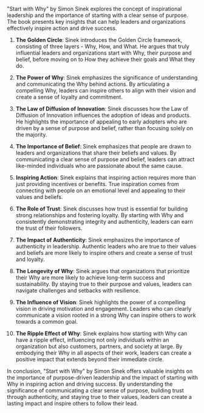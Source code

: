 "Start with Why" by Simon Sinek explores the concept of inspirational leadership and the importance of starting with a clear sense of purpose. The book presents key insights that can help leaders and organizations effectively inspire action and drive success.

1. **The Golden Circle**: Sinek introduces the Golden Circle framework, consisting of three layers - Why, How, and What. He argues that truly influential leaders and organizations start with Why, their purpose and belief, before moving on to How they achieve their goals and What they do.

2. **The Power of Why**: Sinek emphasizes the significance of understanding and communicating the Why behind actions. By articulating a compelling Why, leaders can inspire others to align with their vision and create a sense of loyalty and commitment.

3. **The Law of Diffusion of Innovation**: Sinek discusses how the Law of Diffusion of Innovation influences the adoption of ideas and products. He highlights the importance of appealing to early adopters who are driven by a sense of purpose and belief, rather than focusing solely on the majority.

4. **The Importance of Belief**: Sinek emphasizes that people are drawn to leaders and organizations that share their beliefs and values. By communicating a clear sense of purpose and belief, leaders can attract like-minded individuals who are passionate about the same cause.

5. **Inspiring Action**: Sinek explains that inspiring action requires more than just providing incentives or benefits. True inspiration comes from connecting with people on an emotional level and appealing to their values and beliefs.

6. **The Role of Trust**: Sinek discusses how trust is essential for building strong relationships and fostering loyalty. By starting with Why and consistently demonstrating integrity and authenticity, leaders can earn the trust of their followers.

7. **The Impact of Authenticity**: Sinek emphasizes the importance of authenticity in leadership. Authentic leaders who are true to their values and beliefs are more likely to inspire others and create a sense of trust and loyalty.

8. **The Longevity of Why**: Sinek argues that organizations that prioritize their Why are more likely to achieve long-term success and sustainability. By staying true to their purpose and values, leaders can navigate challenges and setbacks with resilience.

9. **The Influence of Vision**: Sinek highlights the power of a compelling vision in driving motivation and engagement. Leaders who can clearly communicate a vision rooted in a strong Why can inspire others to work towards a common goal.

10. **The Ripple Effect of Why**: Sinek explains how starting with Why can have a ripple effect, influencing not only individuals within an organization but also customers, partners, and society at large. By embodying their Why in all aspects of their work, leaders can create a positive impact that extends beyond their immediate circle.

In conclusion, "Start with Why" by Simon Sinek offers valuable insights on the importance of purpose-driven leadership and the impact of starting with Why in inspiring action and driving success. By understanding the significance of communicating a clear sense of purpose, building trust through authenticity, and staying true to their values, leaders can create a lasting impact and inspire others to follow their lead.